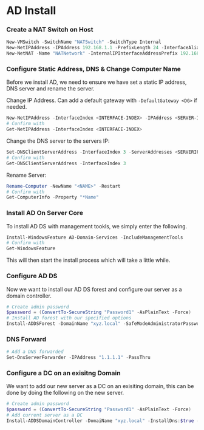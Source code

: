 # AD Install

### Create a NAT Switch on Host

```powershell
New-VMSwitch -SwitchName "NATSwitch" -SwitchType Internal
New-NetIPAddress -IPAddress 192.168.1.1 -PrefixLength 24 -InterfaceAlias "vEthernet (NATSwitch)"
New-NetNAT -Name "NATNetwork" -InternalIPInterfaceAddressPrefix 192.168.1.0/24
```

### Configure Static Address, DNS & Change Computer Name

Before we install AD, we need to ensure we have set a static IP address, DNS server and rename the server. 

Change IP Address. Can add a default gateway with ```-DefaultGateway <DG>``` if needed.
```powershell
New-NetIPAddress -InterfaceIndex <INTERFACE-INDEX> -IPAddress <SERVER-IP> -PrefixLength <SUBNETMASK>
# Confirm with
Get-NetIPAddress -InterfaceIndex <INTERFACE-INDEX>
``` 
Change the DNS server to the servers IP:
```powershell
Set-DNSClientServerAddress -InterfaceIndex 3 -ServerAddresses <SERVERIP>
# Confirm with
Get-DNSClientServerAddress -InterfaceIndex 3
``` 

Rename Server:
```powershell
Rename-Computer -NewName "<NAME>" -Restart
# Confirm with
Get-ComputerInfo -Property "*Name"
```


### Install AD On Server Core

To install AD DS with management tookls, we simply enter the following.

```powershell
Install-WindowsFeature AD-Domain-Services -IncludeManagementTools
# Confirm with
Get-WindowsFeature
```
This will then start the install process which will take a little while.

### Configure AD DS

Now we want to install our AD DS forest and configure our server as a domain controller.

```powershell
# Create admin password
$password = (ConvertTo-SecureString "Password1" -AsPlainText -Force)
# Install AD forest with our specified options
Install-ADDSForest -DomainName "xyz.local" -SafeModeAdministratorPassword $password -InstallDns:$true -Force:$true
```

### DNS Forward

```powershell
# Add a DNS forwarded
Set-DnsServerForwarder -IPAddress "1.1.1.1" -PassThru
```


### Configure a DC on an exisitng Domain

We want to add our new server as a DC on an exisiting domain, this can be done by doing the following on the new server.

```powershell
# Create admin password
$password = (ConvertTo-SecureString "Password1" -AsPlainText -Force)
# Add current server as a DC
Install-ADDSDomainController -DomaiName "xyz.local" -InstallDns:$true -NoRebootOnCompletion:$false -Force:$true 
```
